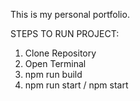 This is my personal portfolio.

STEPS TO RUN PROJECT:
1) Clone Repository
2) Open Terminal
3) npm run build
4) npm run start / npm start
